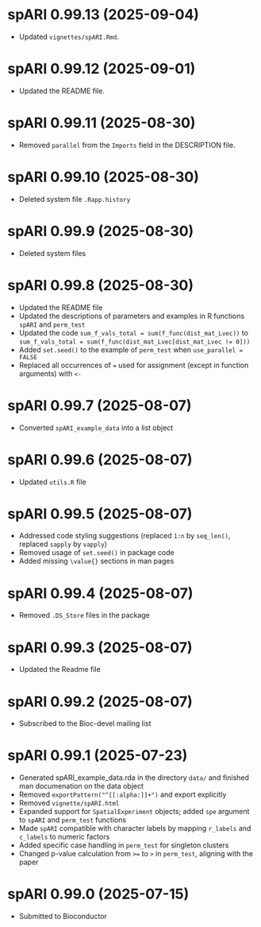 # spARI 0.99.13 (2025-09-04)

- Updated `vignettes/spARI.Rmd`.

# spARI 0.99.12 (2025-09-01)

- Updated the README file.

# spARI 0.99.11 (2025-08-30)

- Removed `parallel` from the `Imports` field in the DESCRIPTION file.

# spARI 0.99.10 (2025-08-30)

- Deleted system file `.Rapp.history`

# spARI 0.99.9 (2025-08-30)

- Deleted system files

# spARI 0.99.8 (2025-08-30)

- Updated the README file
- Updated the descriptions of parameters and examples in R functions `spARI` and `perm_test` 
- Updated the code `sum_f_vals_total = sum(f_func(dist_mat_Lvec))` to `sum_f_vals_total = sum(f_func(dist_mat_Lvec[dist_mat_Lvec != 0]))`
- Added `set.seed()` to the example of `perm_test` when `use_parallel = FALSE`
- Replaced all occurrences of `=` used for assignment (except in function arguments) with `<-`

# spARI 0.99.7 (2025-08-07)

- Converted `spARI_example_data` into a list object

# spARI 0.99.6 (2025-08-07)

- Updated `utils.R` file

# spARI 0.99.5 (2025-08-07)

- Addressed code styling suggestions (replaced `1:n` by `seq_len()`, replaced `sapply` by `vapply`)
- Removed usage of `set.seed()` in package code
- Added missing `\value{}` sections in man pages

# spARI 0.99.4 (2025-08-07)

- Removed `.DS_Store` files in the package

# spARI 0.99.3 (2025-08-07)

- Updated the Readme file

# spARI 0.99.2 (2025-08-07)

- Subscribed to the Bioc-devel mailing list

# spARI 0.99.1 (2025-07-23)

- Generated spARI_example_data.rda in the directory `data/` and finished man documenation on the data object
- Removed `exportPattern("^[[:alpha:]]+")` and export explicitly
- Removed `vignette/spARI.html` 
- Expanded support for `SpatialExperiment` objects; added `spe` argument to `spARI` and `perm_test` functions
- Made `spARI` compatible with character labels by mapping `r_labels` and `c_labels` to numeric factors
- Added specific case handling in `perm_test` for singleton clusters
- Changed p-value calculation from `>=` to `>` in `perm_test`, aligning with the paper

# spARI 0.99.0 (2025-07-15)

- Submitted to Bioconductor